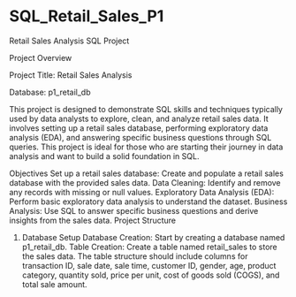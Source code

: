 # SQL_Retail_Sales_P1
Retail Sales Analysis SQL Project

Project Overview

Project Title: Retail Sales Analysis

Database: p1_retail_db

This project is designed to demonstrate SQL skills and techniques typically used by data analysts to explore, clean, and analyze retail sales data. It involves setting up a retail sales database, performing exploratory data analysis (EDA), and answering specific business questions through SQL queries. This project is ideal for those who are starting their journey in data analysis and want to build a solid foundation in SQL.

Objectives
Set up a retail sales database: Create and populate a retail sales database with the provided sales data.
Data Cleaning: Identify and remove any records with missing or null values.
Exploratory Data Analysis (EDA): Perform basic exploratory data analysis to understand the dataset.
Business Analysis: Use SQL to answer specific business questions and derive insights from the sales data.
Project Structure
1. Database Setup
Database Creation: Start by creating a database named p1_retail_db.
Table Creation: Create a table named retail_sales to store the sales data. The table structure should include columns for transaction ID, sale date, sale time, customer ID, gender, age, product category, quantity sold, price per unit, cost of goods sold (COGS), and total sale amount.
